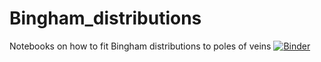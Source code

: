 # Bingham_distributions
Notebooks on how to fit Bingham distributions to poles of veins
[![Binder](https://mybinder.org/badge_logo.svg)](https://mybinder.org/v2/gh/edur409/Bingham_distributions/master)

